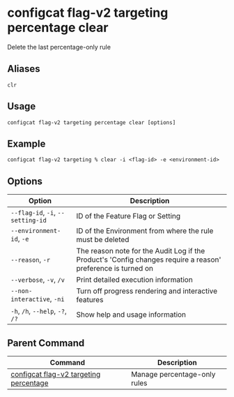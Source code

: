 # configcat flag-v2 targeting percentage clear
Delete the last percentage-only rule
## Aliases
`clr`
## Usage
```
configcat flag-v2 targeting percentage clear [options]
```
## Example
```
configcat flag-v2 targeting % clear -i <flag-id> -e <environment-id>
```
## Options
| Option | Description |
| ------ | ----------- |
| `--flag-id`, `-i`, `--setting-id` | ID of the Feature Flag or Setting |
| `--environment-id`, `-e` | ID of the Environment from where the rule must be deleted |
| `--reason`, `-r` | The reason note for the Audit Log if the Product's 'Config changes require a reason' preference is turned on |
| `--verbose`, `-v`, `/v` | Print detailed execution information |
| `--non-interactive`, `-ni` | Turn off progress rendering and interactive features |
| `-h`, `/h`, `--help`, `-?`, `/?` | Show help and usage information |
## Parent Command
| Command | Description |
| ------ | ----------- |
| [configcat flag-v2 targeting percentage](configcat-flag-v2-targeting-percentage.md) | Manage percentage-only rules |
